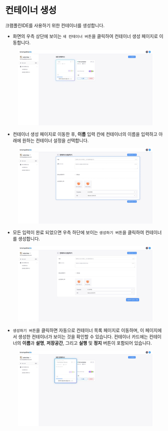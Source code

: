 # 컨테이너 생성

크램폴린IDE를 사용하기 위한 컨테이너를 생성합니다.

* 화면의 우측 상단에 보이는 `새 컨테이너 버튼`을 클릭하여 컨테이너 생성 페이지로 이동합니다.

<figure><img src="../../.gitbook/assets/image (209).png" alt=""><figcaption></figcaption></figure>

* 컨테이너 생성 페이지로 이동한 후, **이름** 입력 칸에 컨테이너의 이름을 입력하고 아래에 원하는 컨테이너 설정을 선택합니다.

<figure><img src="../../.gitbook/assets/image (150).png" alt=""><figcaption></figcaption></figure>

* 모든 입력이 완료 되었으면 우측 하단에 보이는 `생성하기 버튼`을 클릭하여 컨테이너를 생성합니다.

<figure><img src="../../.gitbook/assets/image (169).png" alt=""><figcaption></figcaption></figure>

* `생성하기 버튼`을 클릭하면 자동으로 컨테이너 목록 페이지로 이동하며, 이 페이지에서 생성한 컨테이너가 보이는 것을 확인할 수 있습니다. 컨테이너 카드에는 컨테이너의 **이름**과 **설명**, **저장공간**, 그리고 **실행** 및 **정지** 버튼이 포함되어 있습니다.

<figure><img src="../../.gitbook/assets/image (152).png" alt=""><figcaption></figcaption></figure>
